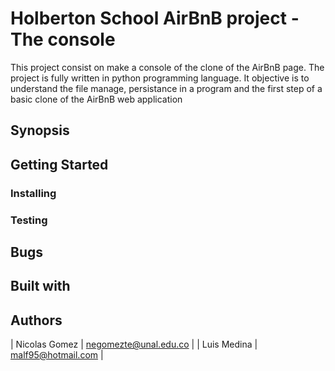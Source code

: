 # Holberton School AirBnB project - The console

This project consist on make a console of the clone of the AirBnB page.
The project is fully written in python programming language.
It objective is to understand the file manage, persistance in a program and the first step of a basic clone of the AirBnB web application

## Synopsis

## Getting Started

### Installing

### Testing

## Bugs

## Built with


## Authors

| Nicolas Gomez | negomezte@unal.edu.co |
| Luis Medina   | malf95@hotmail.com    |
